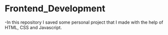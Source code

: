 # Frontend_Development
-In this repository I saved some personal project that I made with the help of HTML, CSS and Javascript.
